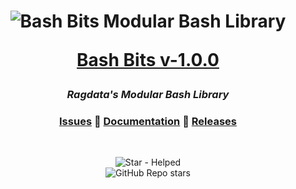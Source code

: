<h1 align="center">

<img src="https://user-images.githubusercontent.com/6827931/226166354-a7cfea07-00c0-4167-bf0a-adf323d9d125.png" alt="Bash Bits Modular Bash Library" />

[Bash Bits v-1.0.0](https://github.com/bash-bits/bash-bits/releases/tag/v-1.0.0)

</h1>

<h3 align="center"><em>
Ragdata's Modular Bash Library
</em></h3>

<h3 align="center">
<a href="https://github.com/bash-bits/bash-bits/issues" target="_blank">Issues</a>
🔸
<a href="https://bash-bits.github.io" target="_blank">Documentation</a>
🔸
<a href="https://github.com/bash-bits/bash-bits/releases" target="_blank">Releases</a>
</h3>

<br />

<p align="center">
<img src="https://user-images.githubusercontent.com/6827931/226095520-41c44432-4e1c-42f9-b505-700fc06644ed.png" alt="Star - Helped">
<br />
<img alt="GitHub Repo stars" src="https://img.shields.io/github/stars/bash-bits/bash-bits?style=social">
</p>
